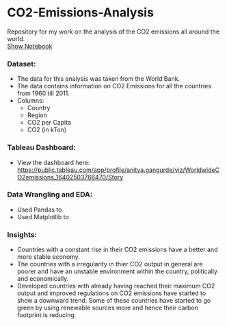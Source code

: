 # CO2-Emissions-Analysis
Repository for my work on the analysis of the CO2 emissions all around the world.<br>
[Show Notebook](https://github.com/AnityaGan9urde/Covid-19-Analysis/blob/main/CO2_emissions_analysis.ipynb)
### Dataset: 
- The data for this analysis was taken from the World Bank.
- The data contains information on CO2 Emissions for all the countries from 1960 till 2011.
- Columns:
  - Country
  - Region
  - CO2 per Capita
  - CO2 (in kTon)
### Tableau Dashboard:
- View the dashboard here: https://public.tableau.com/app/profile/anitya.gangurde/viz/WorldwideCO2emissions_16402503766470/Story
### Data Wrangling and EDA:
- Used Pandas to 
- Used Matplotlib to 
### Insights:
- Countries with a constant rise in their CO2 emissions have a better and more stable economy.
- The countries with a irregularity in thier CO2 output in general are poorer and have an unstable environment within the country, politically and economically.
- Developed countries with already having reached their maximum CO2 output and improved regulations on CO2 emissions have started to show a downward trend. Some of these countries have started to go green by using renewable sources more and hence their carbon footprint is reducing.
